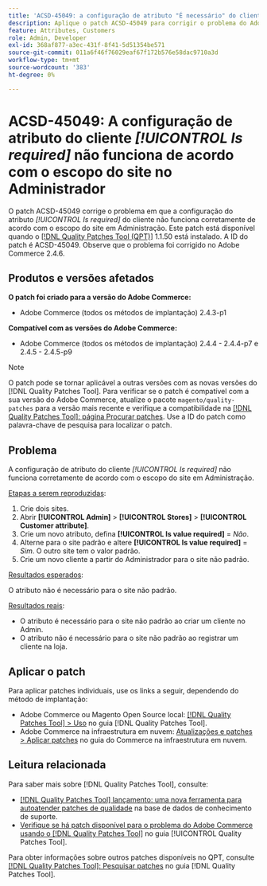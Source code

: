 ```yaml
---
title: 'ACSD-45049: a configuração de atributo "É necessário" do cliente não funciona de acordo com o escopo do site no Administrador'
description: Aplique o patch ACSD-45049 para corrigir o problema do Adobe Commerce em que o atributo do cliente "[!UICONTROL Is required]" não é substituído corretamente de acordo com o escopo do site em Administração.
feature: Attributes, Customers
role: Admin, Developer
exl-id: 368af877-a3ec-431f-8f41-5d51354be571
source-git-commit: 011a6f46f76029eaf67f172b576e58dac9710a3d
workflow-type: tm+mt
source-wordcount: '383'
ht-degree: 0%

---
```


# ACSD-45049: A configuração de atributo do cliente *[!UICONTROL Is required]* não funciona de acordo com o escopo do site no Administrador

O patch ACSD-45049 corrige o problema em que a configuração do atributo *[!UICONTROL Is required]* do cliente não funciona corretamente de acordo com o escopo do site em Administração. Este patch está disponível quando o [[!DNL Quality Patches Tool (QPT)]](/help/tools/quality-patches-tool/usage.md) 1.1.50 está instalado. A ID do patch é ACSD-45049. Observe que o problema foi corrigido no Adobe Commerce 2.4.6.

## Produtos e versões afetados

**O patch foi criado para a versão do Adobe Commerce:**

* Adobe Commerce (todos os métodos de implantação) 2.4.3-p1

**Compatível com as versões do Adobe Commerce:**

* Adobe Commerce (todos os métodos de implantação) 2.4.4 - 2.4.4-p7 e 2.4.5 - 2.4.5-p9

>[!NOTE]
>
>O patch pode se tornar aplicável a outras versões com as novas versões do [!DNL Quality Patches Tool]. Para verificar se o patch é compatível com a sua versão do Adobe Commerce, atualize o pacote `magento/quality-patches` para a versão mais recente e verifique a compatibilidade na [[!DNL Quality Patches Tool]: página Procurar patches](https://experienceleague.adobe.com/tools/commerce-quality-patches/index.html?lang=pt-BR). Use a ID do patch como palavra-chave de pesquisa para localizar o patch.

## Problema

A configuração de atributo do cliente *[!UICONTROL Is required]* não funciona corretamente de acordo com o escopo do site em Administração.

<u>Etapas a serem reproduzidas</u>:

1. Crie dois sites.
1. Abrir **[!UICONTROL Admin]** > **[!UICONTROL Stores]** > **[!UICONTROL Customer attribute]**.
1. Crie um novo atributo, defina **[!UICONTROL Is value required]** = *Não*.
1. Alterne para o site padrão e altere **[!UICONTROL Is value required]** = *Sim*. O outro site tem o valor padrão.
1. Crie um novo cliente a partir do Administrador para o site não padrão.

<u>Resultados esperados</u>:

O atributo não é necessário para o site não padrão.

<u>Resultados reais</u>:

* O atributo é necessário para o site não padrão ao criar um cliente no Admin.
* O atributo não é necessário para o site não padrão ao registrar um cliente na loja.

## Aplicar o patch

Para aplicar patches individuais, use os links a seguir, dependendo do método de implantação:

* Adobe Commerce ou Magento Open Source local: [[!DNL Quality Patches Tool] > Uso](/help/tools/quality-patches-tool/usage.md) no guia [!DNL Quality Patches Tool].
* Adobe Commerce na infraestrutura em nuvem: [Atualizações e patches > Aplicar patches](https://experienceleague.adobe.com/docs/commerce-cloud-service/user-guide/develop/upgrade/apply-patches.html?lang=pt-BR) no guia do Commerce na infraestrutura em nuvem.

## Leitura relacionada

Para saber mais sobre [!DNL Quality Patches Tool], consulte:

* [[!DNL Quality Patches Tool] lançamento: uma nova ferramenta para autoatender patches de qualidade](https://experienceleague.adobe.com/pt-br/docs/commerce-operations/tools/quality-patches-tool/quality-patches-tool-to-self-serve-quality-patches) na base de dados de conhecimento de suporte.
* [Verifique se há patch disponível para o problema do Adobe Commerce usando o  [!DNL Quality Patches Tool]](/help/tools/quality-patches-tool/patches-available-in-qpt/check-patch-for-magento-issue-with-magento-quality-patches.md) no guia [!UICONTROL Quality Patches Tool].


Para obter informações sobre outros patches disponíveis no QPT, consulte [[!DNL Quality Patches Tool]: Pesquisar patches](https://experienceleague.adobe.com/tools/commerce-quality-patches/index.html?lang=pt-BR) no guia [!DNL Quality Patches Tool].
